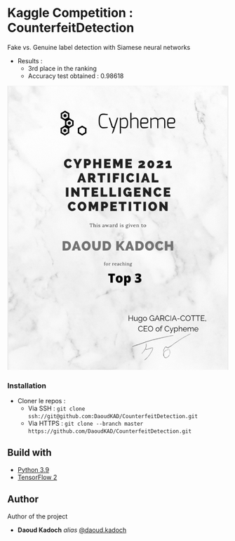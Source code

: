 # Kaggle Competition : CounterfeitDetection

Fake vs. Genuine label detection with Siamese neural networks
- Results : 
  - 3rd place in the ranking
  - Accuracy test obtained : 0.98618

![Alt Text](https://github.com/DaoudKAD/CounterfeitDetection/blob/master/cypheme_rank.png)

### Installation

- Cloner le repos : 
  - Via SSH : ``git clone ssh://git@github.com:DaoudKAD/CounterfeitDetection.git``
  - Via HTTPS : ``git clone --branch master https://github.com/DaoudKAD/CounterfeitDetection.git``

## Build with

* [Python 3.9](https://www.python.org/) 
* [TensorFlow 2](https://www.tensorflow.org/) 


## Author
Author of the project 
* **Daoud Kadoch** _alias_ [@daoud.kadoch](https://github.com/DaoudKAD)

